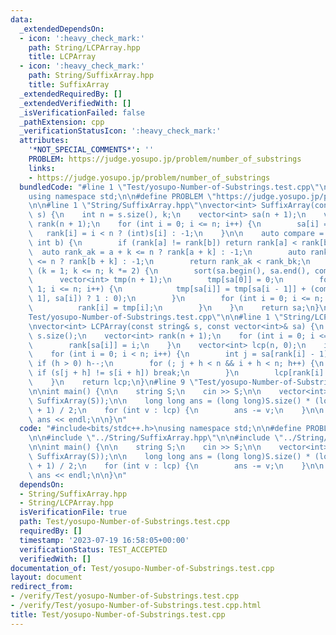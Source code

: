 ```yaml
---
data:
  _extendedDependsOn:
  - icon: ':heavy_check_mark:'
    path: String/LCPArray.hpp
    title: LCPArray
  - icon: ':heavy_check_mark:'
    path: String/SuffixArray.hpp
    title: SuffixArray
  _extendedRequiredBy: []
  _extendedVerifiedWith: []
  _isVerificationFailed: false
  _pathExtension: cpp
  _verificationStatusIcon: ':heavy_check_mark:'
  attributes:
    '*NOT_SPECIAL_COMMENTS*': ''
    PROBLEM: https://judge.yosupo.jp/problem/number_of_substrings
    links:
    - https://judge.yosupo.jp/problem/number_of_substrings
  bundledCode: "#line 1 \"Test/yosupo-Number-of-Substrings.test.cpp\"\n#include<bits/stdc++.h>\n\
    using namespace std;\n\n#define PROBLEM \"https://judge.yosupo.jp/problem/number_of_substrings\"\
    \n\n#line 1 \"String/SuffixArray.hpp\"\nvector<int> SuffixArray(const string&\
    \ s) {\n    int n = s.size(), k;\n    vector<int> sa(n + 1);\n    vector<int>\
    \ rank(n + 1);\n    for (int i = 0; i <= n; i++) {\n        sa[i] = i;\n     \
    \   rank[i] = i < n ? (int)s[i] : -1;\n    }\n\n    auto compare = [&](int a,\
    \ int b) {\n        if (rank[a] != rank[b]) return rank[a] < rank[b];\n      \
    \  auto rank_ak = a + k <= n ? rank[a + k] : -1;\n        auto rank_bk = b + k\
    \ <= n ? rank[b + k] : -1;\n        return rank_ak < rank_bk;\n    };\n\n    for\
    \ (k = 1; k <= n; k *= 2) {\n        sort(sa.begin(), sa.end(), compare);\n  \
    \      vector<int> tmp(n + 1);\n        tmp[sa[0]] = 0;\n        for (int i =\
    \ 1; i <= n; i++) {\n            tmp[sa[i]] = tmp[sa[i - 1]] + (compare(sa[i -\
    \ 1], sa[i]) ? 1 : 0);\n        }\n        for (int i = 0; i <= n; i++) {\n  \
    \          rank[i] = tmp[i];\n        }\n    }\n    return sa;\n}\n#line 7 \"\
    Test/yosupo-Number-of-Substrings.test.cpp\"\n\n#line 1 \"String/LCPArray.hpp\"\
    \nvector<int> LCPArray(const string& s, const vector<int>& sa) {\n    int n =\
    \ s.size();\n    vector<int> rank(n + 1);\n    for (int i = 0; i <= n; i++) {\n\
    \        rank[sa[i]] = i;\n    }\n    vector<int> lcp(n, 0);\n    int h = 0;\n\
    \    for (int i = 0; i < n; i++) {\n        int j = sa[rank[i] - 1];\n       \
    \ if (h > 0) h--;\n        for (; j + h < n && i + h < n; h++) {\n           \
    \ if (s[j + h] != s[i + h]) break;\n        }\n        lcp[rank[i] - 1] = h;\n\
    \    }\n    return lcp;\n}\n#line 9 \"Test/yosupo-Number-of-Substrings.test.cpp\"\
    \n\nint main() {\n\n    string S;\n    cin >> S;\n\n    vector<int> lcp = LCPArray(S,\
    \ SuffixArray(S));\n\n    long long ans = (long long)S.size() * (long long)(S.size()\
    \ + 1) / 2;\n    for (int v : lcp) {\n        ans -= v;\n    }\n\n    cout <<\
    \ ans << endl;\n\n}\n"
  code: "#include<bits/stdc++.h>\nusing namespace std;\n\n#define PROBLEM \"https://judge.yosupo.jp/problem/number_of_substrings\"\
    \n\n#include \"../String/SuffixArray.hpp\"\n\n#include \"../String/LCPArray.hpp\"\
    \n\nint main() {\n\n    string S;\n    cin >> S;\n\n    vector<int> lcp = LCPArray(S,\
    \ SuffixArray(S));\n\n    long long ans = (long long)S.size() * (long long)(S.size()\
    \ + 1) / 2;\n    for (int v : lcp) {\n        ans -= v;\n    }\n\n    cout <<\
    \ ans << endl;\n\n}\n"
  dependsOn:
  - String/SuffixArray.hpp
  - String/LCPArray.hpp
  isVerificationFile: true
  path: Test/yosupo-Number-of-Substrings.test.cpp
  requiredBy: []
  timestamp: '2023-07-19 16:58:05+00:00'
  verificationStatus: TEST_ACCEPTED
  verifiedWith: []
documentation_of: Test/yosupo-Number-of-Substrings.test.cpp
layout: document
redirect_from:
- /verify/Test/yosupo-Number-of-Substrings.test.cpp
- /verify/Test/yosupo-Number-of-Substrings.test.cpp.html
title: Test/yosupo-Number-of-Substrings.test.cpp
---
```

